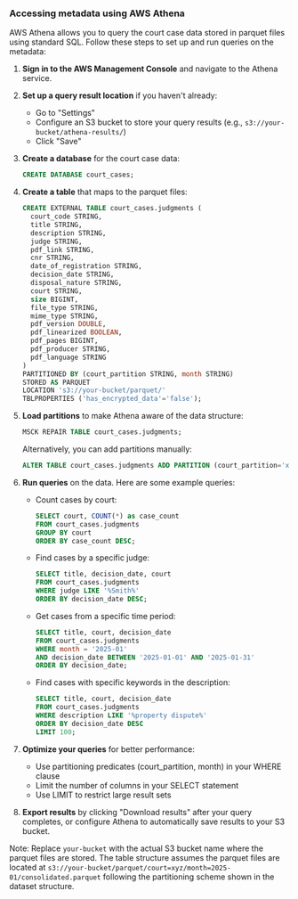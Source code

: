 ### Accessing metadata using AWS Athena

AWS Athena allows you to query the court case data stored in parquet files using standard SQL. Follow these steps to set up and run queries on the metadata:

1. **Sign in to the AWS Management Console** and navigate to the Athena service.

2. **Set up a query result location** if you haven't already:
   - Go to "Settings"
   - Configure an S3 bucket to store your query results (e.g., `s3://your-bucket/athena-results/`)
   - Click "Save"

3. **Create a database** for the court case data:
   ```sql
   CREATE DATABASE court_cases;
   ```

4. **Create a table** that maps to the parquet files:
   ```sql
   CREATE EXTERNAL TABLE court_cases.judgments (
     court_code STRING,
     title STRING,
     description STRING,
     judge STRING,
     pdf_link STRING,
     cnr STRING,
     date_of_registration STRING,
     decision_date STRING,
     disposal_nature STRING,
     court STRING,
     size BIGINT,
     file_type STRING,
     mime_type STRING,
     pdf_version DOUBLE,
     pdf_linearized BOOLEAN,
     pdf_pages BIGINT,
     pdf_producer STRING,
     pdf_language STRING
   )
   PARTITIONED BY (court_partition STRING, month STRING)
   STORED AS PARQUET
   LOCATION 's3://your-bucket/parquet/'
   TBLPROPERTIES ('has_encrypted_data'='false');
   ```

5. **Load partitions** to make Athena aware of the data structure:
   ```sql
   MSCK REPAIR TABLE court_cases.judgments;
   ```
   Alternatively, you can add partitions manually:
   ```sql
   ALTER TABLE court_cases.judgments ADD PARTITION (court_partition='xyz', month='2025-01');
   ```

6. **Run queries** on the data. Here are some example queries:

   - Count cases by court:
     ```sql
     SELECT court, COUNT(*) as case_count
     FROM court_cases.judgments
     GROUP BY court
     ORDER BY case_count DESC;
     ```

   - Find cases by a specific judge:
     ```sql
     SELECT title, decision_date, court
     FROM court_cases.judgments
     WHERE judge LIKE '%Smith%'
     ORDER BY decision_date DESC;
     ```

   - Get cases from a specific time period:
     ```sql
     SELECT title, court, decision_date
     FROM court_cases.judgments
     WHERE month = '2025-01'
     AND decision_date BETWEEN '2025-01-01' AND '2025-01-31'
     ORDER BY decision_date;
     ```

   - Find cases with specific keywords in the description:
     ```sql
     SELECT title, court, decision_date
     FROM court_cases.judgments
     WHERE description LIKE '%property dispute%'
     ORDER BY decision_date DESC
     LIMIT 100;
     ```

7. **Optimize your queries** for better performance:
   - Use partitioning predicates (court_partition, month) in your WHERE clause
   - Limit the number of columns in your SELECT statement
   - Use LIMIT to restrict large result sets

8. **Export results** by clicking "Download results" after your query completes, or configure Athena to automatically save results to your S3 bucket.

Note: Replace `your-bucket` with the actual S3 bucket name where the parquet files are stored. The table structure assumes the parquet files are located at `s3://your-bucket/parquet/court=xyz/month=2025-01/consolidated.parquet` following the partitioning scheme shown in the dataset structure.





